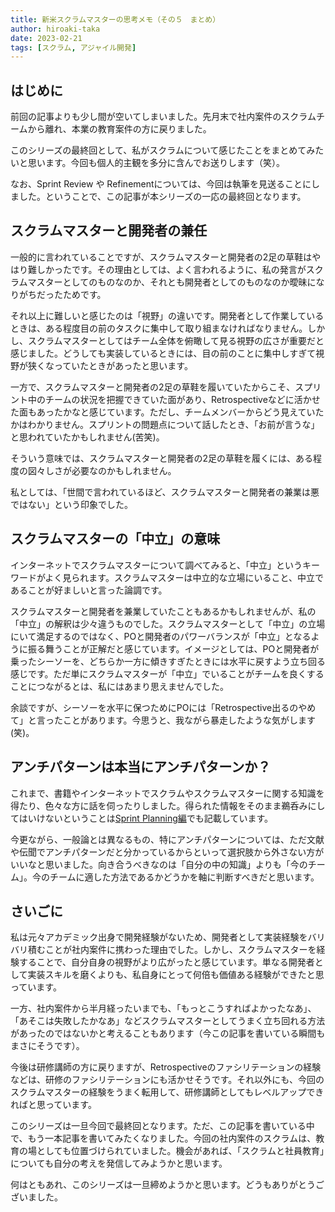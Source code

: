 ```yaml
---
title: 新米スクラムマスターの思考メモ（その５　まとめ）
author: hiroaki-taka
date: 2023-02-21
tags: [スクラム, アジャイル開発]
---
```


## はじめに
前回の記事よりも少し間が空いてしまいました。先月末で社内案件のスクラムチームから離れ、本業の教育案件の方に戻りました。

このシリーズの最終回として、私がスクラムについて感じたことをまとめてみたいと思います。今回も個人的主観を多分に含んでお送りします（笑）。

なお、Sprint Review や Refinementについては、今回は執筆を見送ることにしました。ということで、この記事が本シリーズの一応の最終回となります。

## スクラムマスターと開発者の兼任
一般的に言われていることですが、スクラムマスターと開発者の2足の草鞋はやはり難しかったです。その理由としては、よく言われるように、私の発言がスクラムマスターとしてのものなのか、それとも開発者としてのものなのか曖昧になりがちだったためです。

それ以上に難しいと感じたのは「視野」の違いです。開発者として作業しているときは、ある程度目の前のタスクに集中して取り組まなければなりません。しかし、スクラムマスターとしてはチーム全体を俯瞰して見る視野の広さが重要だと感じました。どうしても実装しているときには、目の前のことに集中しすぎて視野が狭くなっていたときがあったと思います。

一方で、スクラムマスターと開発者の2足の草鞋を履いていたからこそ、スプリント中のチームの状況を把握できていた面があり、Retrospectiveなどに活かせた面もあったかなと感じています。ただし、チームメンバーからどう見えていたかはわかりません。スプリントの問題点について話したとき、「お前が言うな」と思われていたかもしれません(苦笑)。

そういう意味では、スクラムマスターと開発者の2足の草鞋を履くには、ある程度の図々しさが必要なのかもしれません。

私としては、「世間で言われているほど、スクラムマスターと開発者の兼業は悪ではない」という印象でした。  

## スクラムマスターの「中立」の意味
インターネットでスクラムマスターについて調べてみると、「中立」というキーワードがよく見られます。スクラムマスターは中立的な立場にいること、中立であることが好ましいと言った論調です。

スクラムマスターと開発者を兼業していたこともあるかもしれませんが、私の「中立」の解釈は少々違うものでした。スクラムマスターとして「中立」の立場にいて満足するのではなく、POと開発者のパワーバランスが「中立」となるように振る舞うことが正解だと感じています。イメージとしては、POと開発者が乗ったシーソーを、どちらか一方に傾きすぎたときには水平に戻すよう立ち回る感じです。ただ単にスクラムマスターが「中立」でいることがチームを良くすることにつながるとは、私にはあまり思えませんでした。

余談ですが、シーソーを水平に保つためにPOには「Retrospective出るのやめて」と言ったことがあります。今思うと、我ながら暴走したような気がします(笑)。

## アンチパターンは本当にアンチパターンか？
これまで、書籍やインターネットでスクラムやスクラムマスターに関する知識を得たり、色々な方に話を伺ったりしました。得られた情報をそのまま鵜呑みにしてはいけないということは[Sprint Planning編](/blogs/2022/12/17/newcomer-scrum-master-03/)でも記載しています。

今更ながら、一般論とは異なるもの、特にアンチパターンについては、ただ文献や伝聞でアンチパターンだと分かっているからといって選択肢から外さない方がいいなと思いました。向き合うべきなのは「自分の中の知識」よりも「今のチーム」。今のチームに適した方法であるかどうかを軸に判断すべきだと思います。

## さいごに

私は元々アカデミック出身で開発経験がないため、開発者として実装経験をバリバリ積むことが社内案件に携わった理由でした。しかし、スクラムマスターを経験することで、自分自身の視野がより広がったと感じています。単なる開発者として実装スキルを磨くよりも、私自身にとって何倍も価値ある経験ができたと思っています。

一方、社内案件から半月経ったいまでも、「もっとこうすればよかったなあ」、「あそこは失敗したかなあ」などスクラムマスターとしてうまく立ち回れる方法があったのではないかと考えることもあります（今この記事を書いている瞬間もまさにそうです）。

今後は研修講師の方に戻りますが、Retrospectiveのファシリテーションの経験などは、研修のファシリテーションにも活かせそうです。それ以外にも、今回のスクラムマスターの経験をうまく転用して、研修講師としてもレベルアップできればと思っています。

このシリーズは一旦今回で最終回となります。ただ、この記事を書いている中で、もう一本記事を書いてみたくなりました。今回の社内案件のスクラムは、教育の場としても位置づけられていました。機会があれば、「スクラムと社員教育」についても自分の考えを発信してみようかと思います。

何はともあれ、このシリーズは一旦締めようかと思います。どうもありがとうございました。